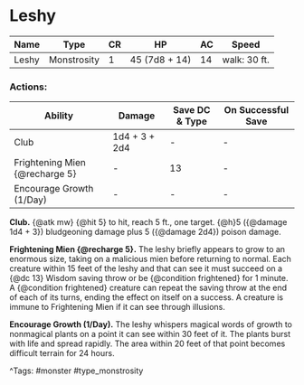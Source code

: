 # Leshy

| Name | Type | CR | HP | AC | Speed |
|------|------|----|----|----|-------|
| Leshy | Monstrosity | 1 | 45 (7d8 + 14) | 14 | walk: 30 ft. |

### Actions:

| Ability | Damage | Save DC & Type | On Successful Save |
|---------|--------|----------------|--------------------|
| Club | 1d4 + 3 + 2d4 | - | - |
| Frightening Mien {@recharge 5} | - | 13 | - |
| Encourage Growth (1/Day) | - | - | - |


**Club.** {@atk mw} {@hit 5} to hit, reach 5 ft., one target. {@h}5 ({@damage 1d4 + 3}) bludgeoning damage plus 5 ({@damage 2d4}) poison damage.

**Frightening Mien {@recharge 5}.** The leshy briefly appears to grow to an enormous size, taking on a malicious mien before returning to normal. Each creature within 15 feet of the leshy and that can see it must succeed on a {@dc 13} Wisdom saving throw or be {@condition frightened} for 1 minute. A {@condition frightened} creature can repeat the saving throw at the end of each of its turns, ending the effect on itself on a success. A creature is immune to Frightening Mien if it can see through illusions.

**Encourage Growth (1/Day).** The leshy whispers magical words of growth to nonmagical plants on a point it can see within 30 feet of it. The plants burst with life and spread rapidly. The area within 20 feet of that point becomes difficult terrain for 24 hours.

^Tags: #monster #type_monstrosity